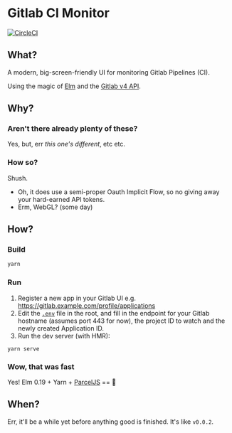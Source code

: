 Gitlab CI Monitor
=================

[![CircleCI](https://circleci.com/gh/declension/gitlab-pipeline-monitor.svg?style=svg)](https://circleci.com/gh/declension/gitlab-pipeline-monitor)

What?
-----
A modern, big-screen-friendly UI for monitoring Gitlab Pipelines (CI).

Using the magic of [Elm](https://elm-lang.org/) and the [Gitlab v4 API](https://docs.gitlab.com/ee/api/).


Why?
----
### Aren't there already plenty of these?
Yes, but, err _this one's different_, etc etc.

### How so?
Shush. 

* Oh, it does use a semi-proper Oauth Implicit Flow, so no giving away your hard-earned API tokens.
* Erm, WebGL? (some day)

How?
----

### Build
```bash
yarn
```

### Run
1. Register a new app in your Gitlab UI e.g. https://gitlab.example.com/profile/applications
1. Edit the [`.env`](./.env) file in the root, and fill in the endpoint for your Gitlab hostname (assumes port 443 for now), the project ID to watch and the newly created Application ID.
1. Run the dev server (with HMR):
```
yarn serve
```

### Wow, that was fast
Yes! Elm 0.19 + Yarn + [ParcelJS](https://parceljs.org/) == :rocket: 


When?
-----

Err, it'll be a while yet before anything good is finished. It's like `v0.0.2`.
